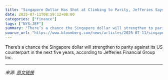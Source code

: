 ```yaml
---
title: "Singapore Dollar Has Shot at Climbing to Parity, Jefferies Says"
date: 2025-07-11T08:59:12+08:00
categories: ["finance"]
tags: ["NYS:JEF"]
summary: "There’s a chance the Singapore dollar will strengthen to parity against its US counterpart in the next five years, according to Jefferies Financial Group Inc."
source_url: "https://www.bloomberg.com/news/articles/2025-07-11/singapore-dollar-has-shot-at-climbing-to-parity-jefferies-says"
---
```


There’s a chance the Singapore dollar will strengthen to parity against its US counterpart in the next five years, according to Jefferies Financial Group Inc.

---

*来源: [原文链接](https://www.bloomberg.com/news/articles/2025-07-11/singapore-dollar-has-shot-at-climbing-to-parity-jefferies-says)*
